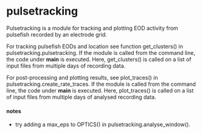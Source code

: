 # pulsetracking
Pulsetracking is a module for tracking and plotting EOD activity from pulsefish recorded by an electrode grid.

For tracking pulsefish EODs and location see function get_clusters() in pulsetracking.pulsetracking. If the module is called from the command line, the code under __main__ is executed. Here, get_clusters() is called on a list of input files from multiple days of recording data.

For post-processing and plotting results, see plot_traces() in pulsetracking.create_rate_traces. If the module is called from the command line, the code under __main__ is executed. Here, plot_traces() is called on a list of input files from multiple days of analysed recording data.

#### notes
- try adding a max_eps to OPTICS() in pulsetracking.analyse_window().
